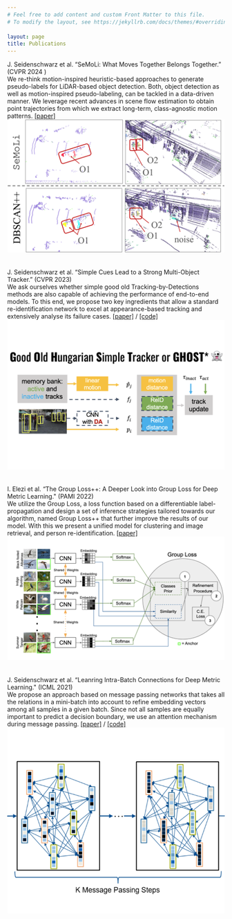 ```yaml
---
# Feel free to add content and custom Front Matter to this file.
# To modify the layout, see https://jekyllrb.com/docs/themes/#overriding-theme-defaults

layout: page
title: Publications
---
```


<div class="wrapper">
  <div class="grid-item"><div class="sub_head">J. Seidenschwarz et al. “SeMoLi: What Moves Together Belongs Together.” (CVPR 2024 )</div><div class="block_text">We re-think motion-inspired heuristic-based approaches to generate pseudo-labels for LiDAR-based object detection. Both, object detection as well as motion-inspired pseudo-labeling, can be tackled in a data-driven manner. We leverage recent advances in scene flow estimation to obtain point trajectories from which we extract long-term, class-agnostic motion patterns.  <a href="https://arxiv.org/abs/2402.19463">[paper]</a></div> </div>
<div class="grid-item center_text column_img"><a href="https://arxiv.org/abs/2206.04656"><img class="circular_image" src="imgs/semoli-teaser-smLL.png"/></a></div>
</div>
<br/><br/> 

 <div class="wrapper">
  <div class="grid-item"><div class="sub_head">J. Seidenschwarz et al. “Simple Cues Lead to a Strong Multi-Object Tracker.” (CVPR 2023)</div><div class="block_text">We ask ourselves whether simple good old Tracking-by-Detections methods are also capable of achieving the performance of end-to-end models. To this end, we propose two key ingredients that allow a standard re-identification network to excel at appearance-based tracking and extensively analyse its failure cases. <a href="https://arxiv.org/abs/2206.04656">[paper]</a> / <a href="https://github.com/dvl-tum/GHOST">[code]</a></div> </div>
<div class="grid-item center_text column_img"><a href="https://arxiv.org/abs/2206.04656"><img class="circular_image" src="imgs/ghost_cvpr23.png"/></a></div>
</div>
<br/><br/> 


 <div class="wrapper">
  <div class="grid-item"><div class="sub_head">I. Elezi et al. “The Group Loss++: A Deeper Look into Group Loss for Deep Metric Learning." (PAMI 2022)</div><div class="block_text">We utilize the Group Loss, a loss function based on a differentiable label-propagation and design a set of inference strategies tailored towards our algorithm, named Group Loss++ that further improve the results of our model. With this we present a unified model for clustering and image retrieval, and person re-identification. <a href="https://arxiv.org/abs/2204.01509">[paper]</a></div> </div>
<div class="grid-item center_text column_img"><a href="https://arxiv.org/abs/2204.01509"><img class="circular_image" src="imgs/elezi_pami_2022.png"/></a></div>
</div>
<br/><br/> 


 <div class="wrapper">
  <div class="grid-item"><div class="sub_head">J. Seidenschwarz et al. “Leanring Intra-Batch Connections for Deep Metric Learning." (ICML 2021)</div><div class="block_text">We propose an approach based on message passing networks that takes all the relations in a mini-batch into account to refine embedding vectors among all samples in a given batch. Since not all samples are equally important to predict a decision boundary, we use an attention mechanism during message passing. <a href="https://arxiv.org/abs/2102.07753">[paper]</a> / <a href="https://github.com/dvl-tum/intra_batch">[code]</a></div> </div>
<div class="grid-item center_text column_img"> <a href="https://arxiv.org/abs/2102.07753"><img class="circular_image" src="imgs/seidenscICML.png"/></a></div>
</div>
